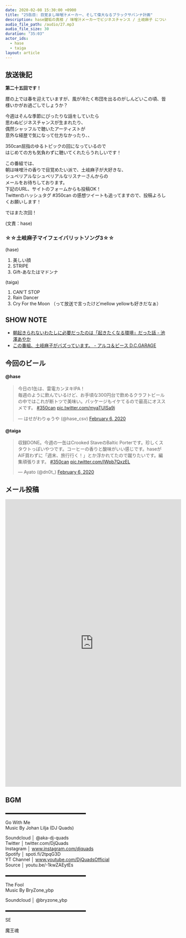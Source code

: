 ```yaml
---
date: 2020-02-08 15:30:00 +0900
title: "25缶目: 目覚まし味噌汁メーカー、そして偉大なるブラックサバンナ計画"
description: hase鍵垢の真相 / 味噌汁メーカーでビジネスチャンス / 土岐麻子 についてトークしました。
audio_file_path: /audio/27.mp3
audio_file_size: 30
duration: "35:03"
actor_ids:
  - hase
  - taiga
layout: article
---
```


## 放送後記

__第二十五回です！__

暦の上では春を迎えていますが、風が冷たく布団を出るのがしんどいこの頃、皆様いかがお過ごしでしょうか？

今週はそんな季節にぴったりな話をしていたら  
思わぬビジネスチャンスが生まれたり、  
偶然シャッフルで聴いたアーティストが  
意外な経歴で気になって仕方なかったり、、  

350can屈指のゆるトピックの回になっているので  
はじめての方も気負わずに聴いてくれたらうれしいです！  

この番組では、  
朝は味噌汁の香りで目覚めたい派で、土岐麻子が大好きな、  
シュペリアルなシュペリアルなリスナーさんからの  
メールをお待ちしております。  
下記のURL、サイトのフォームからも投稿OK！  
Twitterのハッシュタグ #350can の感想ツイートも追ってますので、投稿よろしくお願いします！

ではまた次回！

(文責：hase)

### ☆☆土岐麻子マイフェイバリットソング3☆☆
(hase)
1. 美しい顔
2. STRIPE
3. Gift-あなたはマドンナ

(taiga)
1. CAN'T STOP
2. Rain Dancer
3. Cry For the Moon
（って放送で言ったけどmellow yellowも好きだなぁ）

## SHOW NOTE

- [朝起きられないわたしに必要だったのは「起きたくなる環境」だった話 - 池澤あやか](https://note.com/ikeay/n/n41a2330f4185)
- [この番組、土岐麻子がバズっています。 - アルコ＆ピース D.C.GARAGE](https://www.tbsradio.jp/262496)

## 今回のビール

#### @hase
<blockquote class="twitter-tweet"><p lang="ja" dir="ltr">今日の1缶は、雷電カンヌキIPA！<br>毎週のように飲んでいるけど、お手頃な300円台で飲めるクラフトビールの中ではこれが断トツで美味い。パッケージもイケてるので最高にオススメです。 <a href="https://twitter.com/hashtag/350can?src=hash&amp;ref_src=twsrc%5Etfw">#350can</a> <a href="https://t.co/myaTUISa9i">pic.twitter.com/myaTUISa9i</a></p>&mdash; はせがわりゅうや (@hase_csv) <a href="https://twitter.com/hase_csv/status/1225425354019360769?ref_src=twsrc%5Etfw">February 6, 2020</a></blockquote> <script async src="https://platform.twitter.com/widgets.js" charset="utf-8"></script>

#### @taiga
<blockquote class="twitter-tweet"><p lang="ja" dir="ltr">収録DONE。今週の一缶はCrooked StaveのBaltic Porterです。珍しくスタウトっぽいやつです。コーヒーの香りと酸味がいい感じです。haseがAIF買わずに「週末、旅行行く！」とか浮かれてたので蹴りたいです。編集頑張ります。 <a href="https://twitter.com/hashtag/350can?src=hash&amp;ref_src=twsrc%5Etfw">#350can</a> <a href="https://t.co/IWpb7QxzEL">pic.twitter.com/IWpb7QxzEL</a></p>&mdash; Ayato (@dn0t_) <a href="https://twitter.com/dn0t_/status/1225419529339060224?ref_src=twsrc%5Etfw">February 6, 2020</a></blockquote> <script async src="https://platform.twitter.com/widgets.js" charset="utf-8"></script>

## メール投稿

<iframe src="https://docs.google.com/forms/d/e/1FAIpQLSfTZ99ZtY5BJtHk38i7c_p3AdF-uIGnOOsc6W05wV6L0MTAQg/viewform?embedded=true" width="550" height="900" frameborder="0" marginheight="0" marginwidth="0">読み込んでいます…</iframe>

## BGM
▬▬▬▬▬▬▬▬▬▬▬▬▬▬▬▬▬▬  

Go With Me  
Music By Johan Lilja (DJ Quads)  

Soundcloud │ @aka-dj-quads  
Twitter │ twitter.com/DjQuads  
Instagram │ www.instagram.com/djquads  
Spotify │ spoti.fi/2tpqG3D  
YT Channel │ www.youtube.com/DjQuadsOfficial  
Source │ youtu.be/-1kwZAEytEs  

▬▬▬▬▬▬▬▬▬▬▬▬▬▬▬▬▬▬  

The Fool  
Music By BryZone_ybp  

Soundcloud │ @bryzone_ybp  

▬▬▬▬▬▬▬▬▬▬▬▬▬▬▬▬▬▬  

SE

魔王魂
